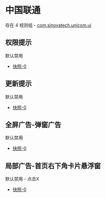 # 中国联通

存在 4 规则组 - [com.sinovatech.unicom.ui](/src/apps/com.sinovatech.unicom.ui.ts)

## 权限提示

默认禁用

- [快照-0](https://i.gkd.li/import/13331268)

## 更新提示

默认禁用

- [快照-0](https://i.gkd.li/import/13511386)

## 全屏广告-弹窗广告

默认禁用

- [快照-0](https://i.gkd.li/import/13761130)

## 局部广告-首页右下角卡片悬浮窗

默认禁用 - 点击X

- [快照-0](https://i.gkd.li/import/13930543)
